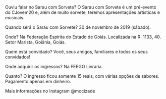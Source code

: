 Ouviu falar no Sarau com Sorvete? O Sarau com Sorvete é um pré-evento do CJovem20 e, além de muito sorvete, teremos apresentações artísticas e musicais.  

Quando será o Sarau com Sorvete? 30 de novembro de 2019 (sábado).  

Onde? Na Federação Espírita do Estado de Goiás. Localizada na R. 1133, 40. Setor Marista, Goiânia, Goiás. 

Quem está convidado? Você, seus amigos, familiares e todos os seus convidados!  

Onde adquirir os ingressos? Na FEEGO Livraria.  

Quanto? O ingresso ficou somente 15 reais, com várias opções de sabores. Pagamento apenas em dinheiro.  

Mais informações no Instagram @mocizade
